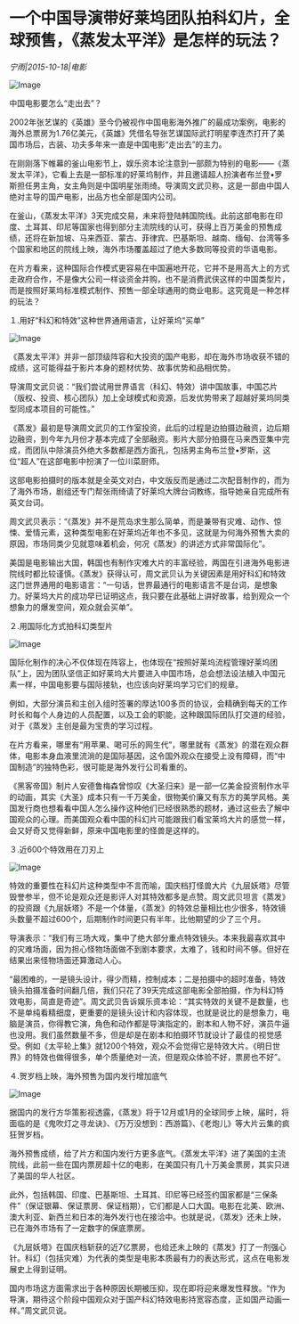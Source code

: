 # 一个中国导演带好莱坞团队拍科幻片，全球预售，《蒸发太平洋》是怎样的玩法？

*宁雨|2015-10-18|电影*

![Image](http://static.ylzbl.com/uploads/ueditor/php/upload/image/20171026/1509017193712567.jpeg)

中国电影要怎么“走出去”？

2002年张艺谋的《英雄》至今仍被视作中国电影海外推广的最成功案例，电影的海外总票房为1.76亿美元，《英雄》凭借名导张艺谋国际武打明星李连杰打开了美国市场后，古装、功夫多年来一直是中国电影“走出去”的主力。

在刚刚落下帷幕的釜山电影节上，娱乐资本论注意到一部颇为特别的电影——《蒸发太平洋》，它看上去是一部标准的好莱坞制作，并且邀请超人扮演者布兰登•罗斯担任男主角，女主角则是中国明星张雨绮。导演周文武贝称，这是一部由中国人绝对主导的国产电影，出品方也全部是国内公司。

在釜山，《蒸发太平洋》3天完成交易，未来将登陆韩国院线。此前这部电影在印度、土耳其、印尼等国家也得到部分主流院线的认可，获得上百万美金的预售成绩，还将在新加坡、马来西亚、蒙古、菲律宾、巴基斯坦、越南、缅甸、台湾等多个国家和地区的院线上映，海外市场覆盖超过了绝大多数同等投资的华语电影。

在片方看来，这种国际合作模式更容易在中国遍地开花，它并不是用高大上的方式走政府合作，不是像大公司一样谈资金并购，也不是消费武侠这样的中国类型片，而是按照好莱坞标准模式制作、预售一部全球通用的商业电影。这究竟是一种怎样的玩法？

１.用好“科幻和特效”这种世界通用语言，让好莱坞“买单”

![Image](http://static.ylzbl.com/uploads/ueditor/php/upload/image/20171026/1509017249737365.jpeg)

《蒸发太平洋》并非一部顶级阵容和大投资的国产电影，却在海外市场收获不错的成绩，这可能得益于影片本身的题材优势、故事优势和品相优势。

导演周文武贝说：“我们尝试用世界语言（科幻、特效）讲中国故事，中国芯片（版权、投资、核心团队）加上全球模式和资源，后发优势带来了超越好莱坞同类型同成本项目的可能性。”

《蒸发》最初是导演周文武贝的工作室投资，此后的过程是边拍摄边融资，边后期边融资，到今年九月份才基本完成了全部融资。影片大部分拍摄在马来西亚集中完成，而团队中除演员外绝大多数都是西方面孔，包括男主角布兰登•罗斯，这位“超人”在这部电影中扮演了一位川菜厨师。

这部电影拍摄时的版本就是全英文对白，中文版反而是通过二次配音制作的，而为了海外市场，剧组还专门帮张雨绮请了好莱坞大牌台词教练，指导她亲自完成所有英文台词。

周文武贝表示：“《蒸发》并不是荒岛求生那么简单，而是兼带有灾难、动作、惊悚、爱情元素，这种类型电影在好莱坞近年也不多见，这就是为何海外预售大卖的原因，市场同类少见就意味着机会，何况《蒸发》的讲述方式非常国际化”。

美国是电影输出大国，韩国也有制作灾难大片的丰富经验，两国在引进海外电影进院线时都比较谨慎。《蒸发》获得认可，周文武贝认为关键因素是用好科幻和特效这门世界通用的电影语言：“一句话，世界最通行的电影语言不是台词，是想象力。好莱坞大片的成功早已证明这点，我只要在此基础上讲好故事，给到观众一个想象力的爆发空间，观众就会买单”。

２.用国际化方式拍科幻类型片

![Image](http://si1.go2yd.com/get-image/0HnPSqpKUAC)

国际化制作的决心不仅体现在阵容上，也体现在“按照好莱坞流程管理好莱坞团队”上，因为团队坚信正如好莱坞大片要进入中国市场，总会想法设法植入中国元素一样，中国电影要与国际接轨，也应该向好莱坞学习它们的规章。

例如，大部分演员和主创入组时签署的厚达100多页的协议，会精确到每天的工作时长和每个人身边的人员配置，以及工会的职能，这种跟国际团队打交道的经验，对于《蒸发》主创是最为宝贵的学习过程。

在片方看来，哪里有“用苹果、喝可乐的网生代”，哪里就有《蒸发》的潜在观众群体，电影本身血液里流淌的是国际基因，这令国外观众在接受上没有障碍，而“中国制造”的独特色彩，很可能是海外发行公司看重的。

《黑客帝国》制片人安德鲁梅森曾惊叹《大圣归来》是一部一亿美金投资制作水平的动画，其实《大圣》成本只有一千万美金，很物美价廉又有东方的美学风格。美国发行商也想看看中国人怎么操作这种他们已经很熟悉的题材，通过这些去了解中国观众的心理。而美国观众看中国的科幻片可能跟我们看宝莱坞大片的感觉一样，会又好奇又觉得新鲜，原来中国电影里的怪兽是这样的。

３.近600个特效用在刀刃上

![Image](http://si1.go2yd.com/get-image/0HnPSpPbkKe)

特效的重要性在科幻片这种类型中不言而喻，国庆档打怪兽大片《九层妖塔》尽管毁誉参半，但不论是观众还是影评人对其特效都多是点赞。周文武贝坦言《蒸发》的投资跟《九层妖塔》不是一个体量，《蒸发》的特效总量相比也少很多，特效镜头数量不超过600个，后期制作时间更只有半年，比他期望的少了三个月。

导演表示：“我们有三场大戏，集中了绝大部分重点特效镜头。本来我最喜欢其中的灾难场面，因为担心怪物场面做不到剧本要求，太难了，钱和时间不够。但好在结果出来怪物场面还算激动人心。

“最困难的，一是镜头设计，得少而精，控制成本；二是拍摄中的超时准备，特效镜头拍摄准备时间翻几倍，我们只花了39天完成这部电影全部拍摄，作为科幻特效电影，简直是奇迹”。周文武贝告诉娱乐资本论：“其实特效的关键不是数量，也不是单纯看精细度，更重要的是镜头设计和内容体现，也就是说比的是想象力，电脑是演员，你得教它演，角色和动作都是导演指定的，剧本和人物不好，演员牛逼也没用。我们虽然数量不多，但是却是在剧本和拍摄环节就设计了最佳的视觉感受。例如《太平轮上集》就1200个特效，观众不会觉得它是特效大片。《明日世界》的特效也做得很多，单个质量绝对一流，但是观众体验不好，票房也不好”。

４.贺岁档上映，海外预售为国内发行增加底气

![Image](http://static.ylzbl.com/uploads/ueditor/php/upload/image/20171026/1509017239111223.jpeg)

据国内的发行方华策影视透露，《蒸发》将于12月或1月的全球同步上映，届时，将面临的是《鬼吹灯之寻龙诀》、《万万没想到：西游篇》、《老炮儿》等大片云集的疯狂贺岁档。

海外预售成绩，给了片方和国内发行方更多底气。《蒸发太平洋》进了美国的主流院线，此前一些在国内票房超十亿的电影，在美国只有几十万美金票房，其实只进了美国的华人社区。

此外，包括韩国、印度、巴基斯坦、土耳其、印尼等已经签约国家都是“三保条件”（保证银幕、保证票房、保证档期），它们都是人口大国。电影在北美、欧洲、澳大利亚、新西兰和日本的海外发行也在接洽中。也就是说，《蒸发》还未上映，已在海外市场有了一定数字的保底票房。

《九层妖塔》在国庆档斩获的近7亿票房，也给还未上映的《蒸发》打了一剂强心针。科幻（包括灾难）为代表的类型是电影本质最有力的表达形式，这点在电影发展史上得到证明。

国内市场这方面需求出于各种原因长期被压抑，现在即将迎来爆发性释放。“作为导演，期待这个阶段中国观众对于国产科幻特效电影持宽容态度，正如国产动画一样。”周文武贝说。

